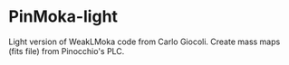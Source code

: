 # PinMoka-light
Light version of WeakLMoka code from Carlo Giocoli. Create mass maps 
(fits file) from Pinocchio's PLC. 
